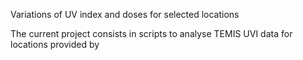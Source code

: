 Variations of UV index and doses for selected locations

The current project consists in scripts to analyse TEMIS UVI data for locations provided by
